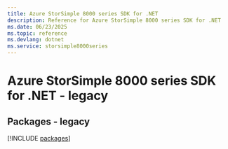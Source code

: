 ```yaml
---
title: Azure StorSimple 8000 series SDK for .NET
description: Reference for Azure StorSimple 8000 series SDK for .NET
ms.date: 06/23/2025
ms.topic: reference
ms.devlang: dotnet
ms.service: storsimple8000series
---
```

# Azure StorSimple 8000 series SDK for .NET - legacy
## Packages - legacy
[!INCLUDE [packages](storsimple-8000-series-index.md)]